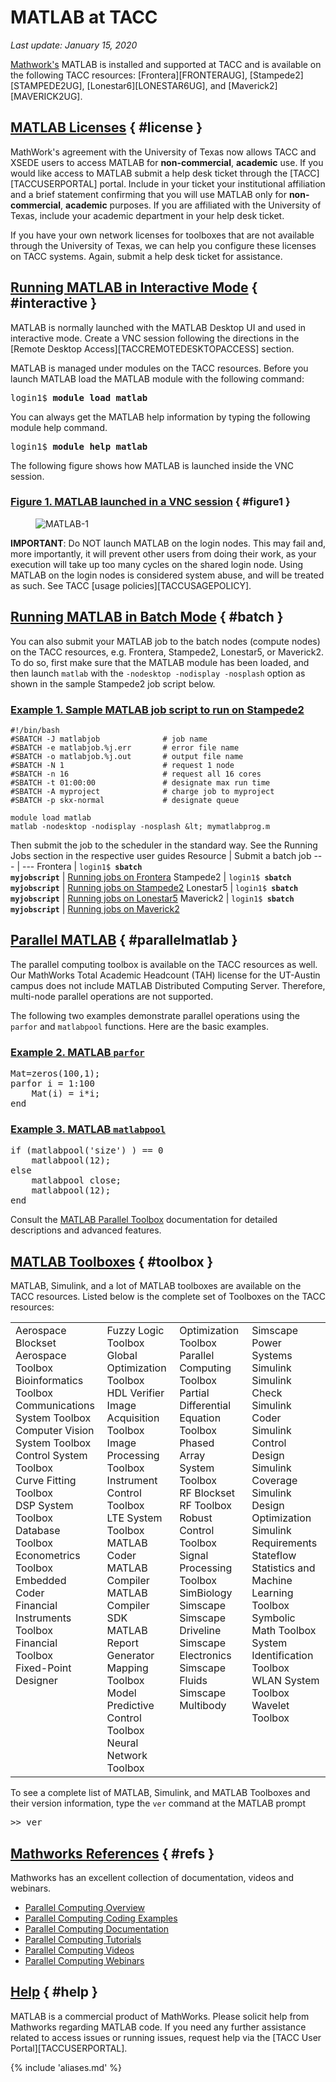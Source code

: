# MATLAB at TACC
*Last update: January 15, 2020* 

[Mathwork's](https://www.mathworks.com/) MATLAB is installed and supported at TACC and is available on the following TACC resources: [Frontera][FRONTERAUG], [Stampede2][STAMPEDE2UG], [Lonestar6][LONESTAR6UG], and [Maverick2][MAVERICK2UG].  

## [MATLAB Licenses](#license) { #license }

MathWork's agreement with the University of Texas now allows TACC and XSEDE users to access MATLAB for **non-commercial**, **academic** use. If you would like access to MATLAB submit a help desk ticket through the [TACC][TACCUSERPORTAL]  portal. Include in your ticket your institutional affiliation and a brief statement confirming that you will use MATLAB only for **non-commercial**, **academic** purposes. If you are affiliated with the University of Texas, include your academic department in your help desk ticket.

If you have your own network licenses for toolboxes that are not available through the University of Texas, we can help you configure these licenses on TACC systems. Again, submit a help desk ticket for assistance.

## [Running MATLAB in Interactive Mode](#interactive) { #interactive }

MATLAB is normally launched with the MATLAB Desktop UI and used in interactive mode. Create a VNC session following the directions in the [Remote Desktop Access][TACCREMOTEDESKTOPACCESS] section.  


MATLAB is managed under modules on the TACC resources. Before you launch MATLAB load the MATLAB module with the following command:
<pre class="cmd-line">login1$ <b>module load matlab</b></pre>
You can always get the MATLAB help information by typing the following module help command.
<pre class="cmd-line">login1$ <b>module help matlab</b></pre>

The following figure shows how MATLAB is launched inside the VNC session.

### [Figure 1. MATLAB launched in a VNC session](#figure1) { #figure1 }

<figure id="figure1"> <img alt="MATLAB-1" src="../../imgs/software/MATLAB-1.png"><figcaption></figcaption></figure>

**IMPORTANT**: Do NOT launch MATLAB on the login nodes. This may fail and, more importantly, it will prevent other users from doing their work, as your execution will take up too many cycles on the shared login node. Using MATLAB on the login nodes is considered system abuse, and will be treated as such.  See TACC [usage policies][TACCUSAGEPOLICY].

## [Running MATLAB in Batch Mode](#batch) { #batch }

You can also submit your MATLAB job to the batch nodes (compute nodes) on the TACC resources, e.g. Frontera, Stampede2, Lonestar5, or Maverick2. To do so, first make sure that the MATLAB module has been loaded, and then launch `matlab` with the <span style="white-space: nowrap;">`-nodesktop -nodisplay -nosplash`</span> option as shown in the sample Stampede2 job script below.

### [Example 1. Sample MATLAB job script to run on Stampede2](#example1)

``` { .bash .job-script }
#!/bin/bash
#SBATCH -J matlabjob              # job name
#SBATCH -e matlabjob.%j.err       # error file name 
#SBATCH -o matlabjob.%j.out       # output file name 
#SBATCH -N 1                      # request 1 node
#SBATCH -n 16                     # request all 16 cores 
#SBATCH -t 01:00:00               # designate max run time 
#SBATCH -A myproject              # charge job to myproject 
#SBATCH -p skx-normal             # designate queue 

module load matlab
matlab -nodesktop -nodisplay -nosplash &lt; mymatlabprog.m
```

Then submit the job to the scheduler in the standard way. See the Running Jobs section in the respective user guides
Resource | Submit a batch job
--- | ---
Frontera | <code>login1$ <b>sbatch myjobscript</b></code>
| <a href="https://fronteraweb.tacc.utexas.edu/user-guide/running/">Running jobs on Frontera</a>
Stampede2 | <code>login1$ <b>sbatch myjobscript</b></code> | <a href="https://portal.tacc.utexas.edu/user-guides/stampede2#running">Running jobs on Stampede2</a>
Lonestar5 | <code>login1$ <b>sbatch myjobscript</b></code> | <a href="https://portal.tacc.utexas.edu/user-guides/lonestar5#running">Running jobs on Lonestar5</a>
Maverick2 | <code>login1$ <b>sbatch myjobscript</b></code> | <a href="https://portal.tacc.utexas.edu/user-guides/maverick2#running">Running jobs on Maverick2</a>

## [Parallel MATLAB](#parallelmatlab) { #parallelmatlab }

The parallel computing toolbox is available on the TACC resources as well.  Our MathWorks Total Academic Headcount (TAH) license for the UT-Austin campus does not include MATLAB Distributed Computing Server. Therefore, multi-node parallel operations are not supported.

The following two examples demonstrate parallel operations using the `parfor` and `matlabpool` functions. Here are the basic examples.

### [Example 2. MATLAB `parfor`](#example2)
<pre>
Mat=zeros(100,1);
parfor i = 1:100
&nbsp;&nbsp;&nbsp;&nbsp;Mat(i) = i*i;
end</pre>

### [Example 3. MATLAB `matlabpool`](#example3)

<pre>
if (matlabpool('size') ) == 0 
&nbsp;&nbsp;&nbsp;&nbsp;matlabpool(12);
else
&nbsp;&nbsp;&nbsp;&nbsp;matlabpool close;
&nbsp;&nbsp;&nbsp;&nbsp;matlabpool(12);
end</pre>

Consult the [MATLAB Parallel Toolbox](https://www.mathworks.com/products/parallel-computing.html) documentation for detailed descriptions and advanced features.

## [MATLAB Toolboxes](#toolbox) { #toolbox } 

MATLAB, Simulink, and a lot of MATLAB toolboxes are available on the TACC resources.  Listed below is the complete set of Toolboxes on the TACC resources:

<table><tr>
<td valign="top"> Aerospace Blockset<br>Aerospace Toolbox<br>Bioinformatics Toolbox<br>Communications System Toolbox<br>Computer Vision System Toolbox<br>Control System Toolbox<br>Curve Fitting Toolbox<br>DSP System Toolbox<br>Database Toolbox<br>Econometrics Toolbox<br>Embedded Coder<br>Financial Instruments Toolbox<br>Financial Toolbox<br>Fixed-Point Designer</td>

<td valign="top"> Fuzzy Logic Toolbox <br>Global Optimization Toolbox <br>HDL Verifier <br>Image Acquisition Toolbox <br>Image Processing Toolbox <br>Instrument Control Toolbox <br>LTE System Toolbox <br>MATLAB Coder <br>MATLAB Compiler <br>MATLAB Compiler SDK <br>MATLAB Report Generator <br>Mapping Toolbox <br>Model Predictive Control Toolbox <br>Neural Network Toolbox</td>

<td valign="top"> Optimization Toolbox <br>Parallel Computing Toolbox <br>Partial Differential Equation Toolbox <br>Phased Array System Toolbox <br>RF Blockset <br>RF Toolbox <br>Robust Control Toolbox <br>Signal Processing Toolbox <br>SimBiology <br>Simscape <br>Simscape Driveline <br>Simscape Electronics <br>Simscape Fluids <br>Simscape Multibody</td>

<td valign="top"> Simscape Power Systems <br>Simulink <br>Simulink Check <br>Simulink Coder <br>Simulink Control Design <br>Simulink Coverage <br>Simulink Design Optimization                          <br>Simulink Requirements <br>Stateflow <br>Statistics and Machine Learning Toolbox <br>Symbolic Math Toolbox <br>System Identification Toolbox <br>WLAN System Toolbox <br>Wavelet Toolbox</td></tr></table>


To see a complete list of MATLAB, Simulink, and MATLAB Toolboxes and their version information, type the `ver` command at the MATLAB prompt

<pre>>> ver</pre>

## [Mathworks References](#refs) { #refs }

Mathworks has an excellent collection of documentation, videos and webinars.

* [Parallel Computing Overview](https://www.mathworks.com/products/parallel-computing.html)
* [Parallel Computing Coding Examples](https://www.mathworks.com/products/parallel-computing/code-examples.html)
* [Parallel Computing Documentation](https://www.mathworks.com/help/distcomp/index.html)
* [Parallel Computing Tutorials](https://www.mathworks.com/videos/series/parallel-and-gpu-computing-tutorials-97719.html)
* [Parallel Computing Videos](https://www.mathworks.com/products/parallel-computing/videos.html)
* [Parallel Computing Webinars](https://www.mathworks.com/products/parallel-computing/webinars.html)

## [Help](#help) { #help } 

MATLAB is a commercial product of MathWorks. Please solicit help from Mathworks regarding MATLAB code. If you need any further assistance related to access issues or running issues, request help via the [TACC User Portal][TACCUSERPORTAL].

{% include 'aliases.md' %}
